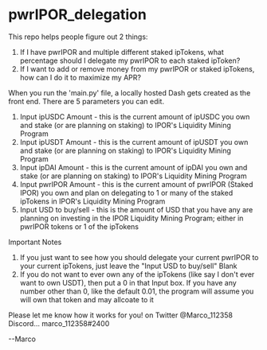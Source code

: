# pwrIPOR_delegation
 
This repo helps people figure out 2 things:
1. If I have pwrIPOR and multiple different staked ipTokens, what percentage should I delegate my pwrIPOR to each staked ipToken?
2. If I want to add or remove money from my pwrIPOR or staked ipTokens, how can I do it to maximize my APR?

When you run the 'main.py' file, a locally hosted Dash gets created as the front end.
There are 5 parameters you can edit.
 
1. Input ipUSDC Amount - this is the current amount of ipUSDC you own and stake (or are planning on staking) to IPOR's Liquidity Mining Program
2. Input ipUSDT Amount - this is the current amount of ipUSDT you own and stake (or are planning on staking) to IPOR's Liquidity Mining Program
3. Input ipDAI Amount - this is the current amount of ipDAI you own and stake (or are planning on staking) to IPOR's Liquidity Mining Program
4. Input pwrIPOR Amount - this is the current amount of pwrIPOR (Staked IPOR) you own and plan on delegating to 1 or many of the staked ipTokens in IPOR's Liquidity Mining Program
5. Input USD to buy/sell - this is the amount of USD that you have any are planning on investing in the IPOR Liquidity Mining Program; either in pwrIPOR tokens or 1 of the ipTokens

Important Notes
1. If you just want to see how you should delegate your current pwrIPOR to your current ipTokens, just leave the "Input USD to buy/sell" Blank
2. If you do not want to ever own any of the ipTokens (like say I don't ever want to own USDT), then put a 0 in that Input box.
        If you have any number other than 0, like the default 0.01, the program will assume you will own that token and may allcoate to it

Please let me know how it works for you!
on Twitter @Marco_112358
Discord… marco_112358#2400

--Marco